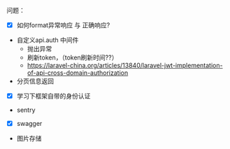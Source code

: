 问题：
- [x] 如何format异常响应 与 正确响应?
- 自定义api.auth 中间件
    - 抛出异常
    - 刷新token，（token刷新时间??）
    - https://laravel-china.org/articles/13840/laravel-jwt-implementation-of-api-cross-domain-authorization
- 分页信息返回
- [x] 学习下框架自带的身份认证
- sentry
-[x] swagger
- 图片存储